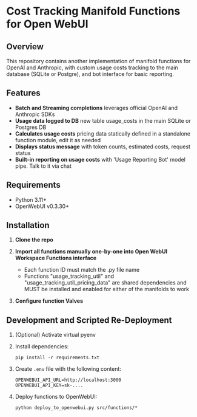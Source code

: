 # Cost Tracking Manifold Functions for Open WebUI

## Overview

This repository contains another implementation of manifold functions for OpenAI and Anthropic, with custom usage costs tracking to the main database (SQLite or Postgre), and bot interface for basic reporting.

## Features

- **Batch and Streaming completions** leverages official OpenAI and Anthropic SDKs
- **Usage data logged to DB** new table usage_costs in the main SQLite or Postgres DB
- **Calculates usage costs** pricing data statically defined in a standalone function module, edit it as needed
- **Displays status message** with token counts, estimated costs, request status
- **Built-in reporting on usage costs** with 'Usage Reporting Bot' model pipe. Talk to it via chat

## Requirements

- Python 3.11+
- OpenWebUI v0.3.30+

## Installation

1. **Clone the repo**

2. **Import all functions manually one-by-one into Open WebUI Workspace Functions interface**
   - Each function ID must match the .py file name
   - Functions "usage_tracking_util" and "usage_tracking_util_pricing_data" are shared dependencies and MUST be installed and enabled for either of the manifolds to work

3. **Configure function Valves**

## Development and Scripted Re-Deployment

1. (Optional) Activate virtual pyenv 

2. Install dependencies:
   ```
   pip install -r requirements.txt
   ```

3. Create `.env` file with the following content:
   ```
   OPENWEBUI_API_URL=http://localhost:3000
   OPENWEBUI_API_KEY=sk-....
   ```

4. Deploy functions to OpenWebUI:
   ```
   python deploy_to_openwebui.py src/functions/*
   ```